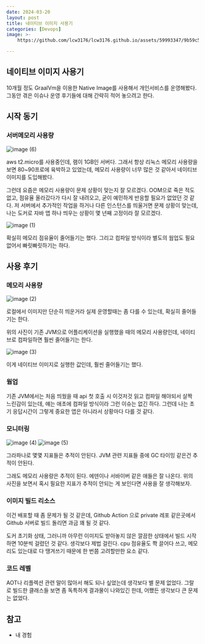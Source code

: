 ```yaml
---
date: 2024-03-20
layout: post
title: 네이티브 이미지 사용기
categories: [Devops]
image: >-
    https://github.com/lcw3176/lcw3176.github.io/assets/59993347/9b59c566-5d89-4aa9-bb99-e4a8d9cb5fe2

---
```


## 네이티브 이미지 사용기

10개월 정도 GraalVm을 이용한 Native Image를 사용해서 개인서비스를 운영해봤다.
그동안 겪은 이슈나 운영 후기들에 대해 간략히 적어 놓으려고 한다.

## 시작 동기

### 서버메모리 사용량

![image (6)](https://github.com/lcw3176/lcw3176.github.io/assets/59993347/d8d06594-45e4-42a9-8e11-a76295d23445)

aws t2.micro를 사용중인데, 램이 1GB인 서버다. 그래서 항상 리눅스 메모리 사용량을 보면 80~90프로에 육박하고 있었는데, 메모리 사용량이 너무 많은 것 같아서 네이티브 이미지를 도입해봤다.

그런데 요즘은 메모리 사용량이 문제 상황이 맞는지 잘 모르겠다.
OOM으로 죽은 적도 없고, 점유율 올라갔다가 다시 잘 내려오고, 굳이 예민하게 반응할 필요가 없었던 것 같다. 저 서버에서 추가적인 작업을 하거나 다른 인스턴스를 띄울거면 문제 상황이 맞는데, 나는 도커로 자바 앱 하나 띄우는 상황이 몇 년째 고정이라 잘 모르겠다.

![image (1)](https://github.com/lcw3176/lcw3176.github.io/assets/59993347/35fe8f28-b2f7-41a2-8332-a3366c97499c)

확실히 메모리 점유율이 줄어들기는 했다. 
그리고 컴파일 방식이라 별도의 웜업도 필요없어서 빠릿빠릿하기는 하다. 

## 사용 후기

### 메모리 사용량

![image (2)](https://github.com/lcw3176/lcw3176.github.io/assets/59993347/c36eb6dd-ad45-43a9-9b69-41e499e50d09)

로컬에서 이미지만 단순히 띄운거라 실제 운영할때는 좀 다를 수 있는데, 확실히 줄어들기는 한다.

위의 사진이 기존 JVM으로 어플리케이션을 실행했을 때의 메모리 사용량인데, 네이티브로 컴파일하면 훨씬 줄어들기는 한다.

![image (3)](https://github.com/lcw3176/lcw3176.github.io/assets/59993347/01fed9e7-0e0d-4e30-a11d-1de5bc545dea)

이게 네이티브 이미지로 실행한 값인데, 훨씬 줄어들기는 했다.

### 웜업
기존 JVM에서는 처음 띄웠을 때 api 첫 호출 시 이것저것 읽고 컴파일 해야되서 살짝 느린감이 있는데, 얘는 애초에 컴파일 방식이라 그런 이슈는 없긴 하다. 
그런데 나는 초기 응답시간이 그렇게 중요한 앱은 아니라서 상황마다 다를 것 같다.

### 모니터링

![image (4)](https://github.com/lcw3176/lcw3176.github.io/assets/59993347/325517ae-d16c-4085-b02c-ac846169f562)
![image (5)](https://github.com/lcw3176/lcw3176.github.io/assets/59993347/16df9493-afa5-4609-8158-f9838f09220c)


그라파나로 몇몇 지표들은 추적이 안된다. JVM 관련 지표들 중에 GC 타이밍 같은건 추적이 안된다.

그래도 메모리 사용량은 추적이 된다. 에덴이나 서바이버 같은 애들은 잘 나온다.
위의 사진을 보면서 혹시 필요한 지표가 추적이 안되는 게 보인다면 사용을 잘 생각해보자.

### 이미지 빌드 리소스
이건 배포할 때 좀 문제가 될 것 같은데, Github Action 으로 private 레포 같은곳에서 Github 서버로 빌드 돌리면 과금 꽤 될 것 같다. 

도커 초기화 상태, 그러니까 아무런 이미지도 받아놓지 않은 깔끔한 상태에서 빌드 시작하면 10분씩 걸렸던 것 같다. 생각보다 제법 걸린다.
cpu 점유율도 쫙 끌어다 쓰고, 메모리도 있는대로 다 땡겨쓰기 때문에 한 번쯤 고려할만한 요소 같다.

### 코드 레벨

AOT나 리플렉션 관련 말이 많아서 해도 되나 싶었는데 생각보다 별 문제 없었다. 그랄로 빌드한 클래스들 보면 좀 독특하게 결과물이 나와있긴 한데, 어쨌든 생각보다 큰 문제는 없었다. 

## 참고

- 내 경험